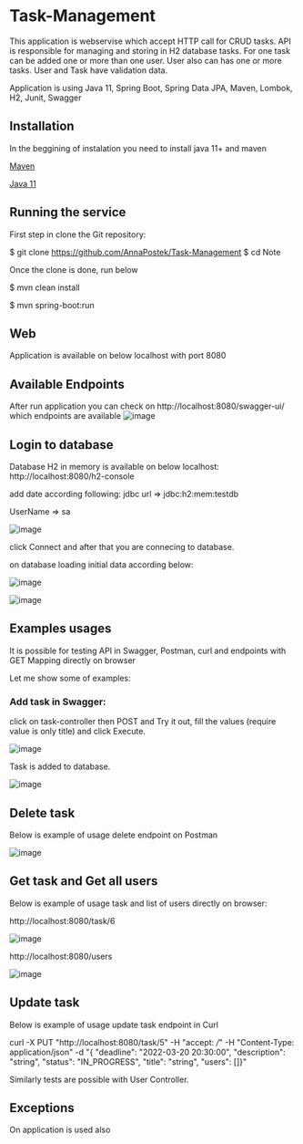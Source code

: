 # Task-Management
This application is webservise which accept HTTP call for CRUD tasks. API is responsible for managing and storing in H2 database tasks. For one task can be added one or more than one user. User also can has one or more tasks. User and Task have validation data.

Application is using Java 11, Spring Boot, Spring Data JPA, Maven, Lombok, H2, Junit, Swagger


## Installation
In the beggining of instalation you need to install java 11+ and maven

[Maven](https://maven.apache.org/download.cgi)

[Java 11](https://adoptopenjdk.net/)


## Running the service 
First step in clone the Git repository:

$ git clone https://github.com/AnnaPostek/Task-Management
$ cd Note

Once the clone is done, run below

$ mvn clean install

$ mvn spring-boot:run

## Web
Application is available on below localhost with port 8080

## Available Endpoints
After run application you can check on http://localhost:8080/swagger-ui/ which endpoints are available
![image](https://user-images.githubusercontent.com/56793192/159158695-ed2bfaa8-298c-4a39-ace4-f863750f944d.png)

## Login to database
Database H2 in memory is available on below localhost:
http://localhost:8080/h2-console

add date according following:
jdbc url => jdbc:h2:mem:testdb

UserName => sa

![image](https://user-images.githubusercontent.com/56793192/112542027-5f740200-8db4-11eb-9bd9-47f63cd7cc7c.png)

click Connect and after that you are connecing to database.

on database loading initial data according below:

![image](https://user-images.githubusercontent.com/56793192/159184928-a877f6b0-9db8-4fcd-947c-9b439a903d56.png)

![image](https://user-images.githubusercontent.com/56793192/159184907-c31faa70-508e-4453-bf5e-1d92d46da621.png)

## Examples usages
It is possible for testing API in Swagger, Postman, curl and endpoints with GET Mapping directly on browser

Let me show some of examples:

### Add task in Swagger: 
click on task-controller then POST and Try it out, fill the values (require value is only title) and click Execute. 

![image](https://user-images.githubusercontent.com/56793192/159184258-9c2f6a13-9e91-42b3-bd3b-b99927ccb0de.png)

Task is added to database.

![image](https://user-images.githubusercontent.com/56793192/159184316-c0bfc680-4cd6-4111-ae1d-dbf628b517c3.png)

## Delete task
Below is example of usage delete endpoint on Postman

![image](https://user-images.githubusercontent.com/56793192/159184426-d994f4df-7c5a-47c5-8580-523afb938383.png)

## Get task and Get all users
Below is example of usage task and list of users directly on browser:

http://localhost:8080/task/6

![image](https://user-images.githubusercontent.com/56793192/159184619-d4b1eb3b-4a52-479b-af61-e48581421e4d.png)

http://localhost:8080/users

![image](https://user-images.githubusercontent.com/56793192/159184572-9f34564d-53af-4ee5-a375-5cd0c44087b1.png)

## Update task
Below is example of usage update task endpoint in Curl

curl -X PUT "http://localhost:8080/task/5" -H "accept: */*" -H "Content-Type: application/json" -d "{ \"deadline\": \"2022-03-20 20:30:00\", \"description\": \"string\", \"status\": \"IN_PROGRESS\", \"title\": \"string\", \"users\": []}"


Similarly tests are possible with User Controller.

## Exceptions
On application is used also 

